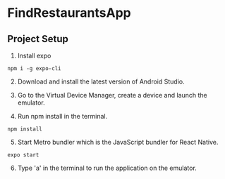 # FindRestaurantsApp

## Project Setup

1. Install expo
```
npm i -g expo-cli
```

2. Download and install the latest version of Android Studio.

3. Go to the Virtual Device Manager, create a device and launch the emulator.

4. Run npm install in the terminal.
```
npm install
```

5. Start Metro bundler which is the JavaScript bundler for React Native.
```
expo start
```

6. Type 'a' in the terminal to run the application on the emulator.
